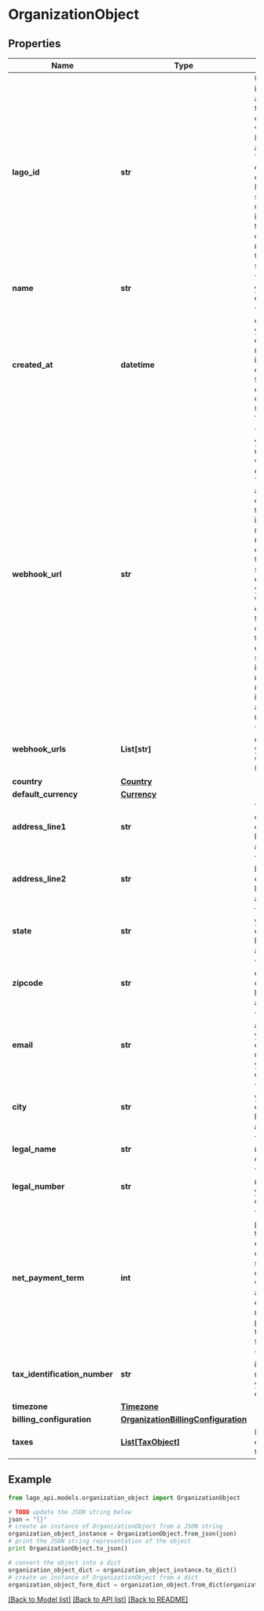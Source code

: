 # OrganizationObject


## Properties

Name | Type | Description | Notes
------------ | ------------- | ------------- | -------------
**lago_id** | **str** | Unique identifier assigned to the organization within the Lago application. This ID is exclusively created by Lago and serves as a unique identifier for the organization&#39;s record within the Lago system | 
**name** | **str** | The name of your organization. | 
**created_at** | **datetime** | The date of creation of your organization, represented in ISO 8601 datetime format and expressed in Coordinated Universal Time (UTC). | 
**webhook_url** | **str** | The URL of your newest updated webhook endpoint. This URL allows your organization to receive important messages, notifications, or data from the Lago system. By configuring your webhook endpoint to this URL, you can ensure that your organization stays informed and receives relevant information in a timely manner. | [optional] 
**webhook_urls** | **List[str]** | The array containing your webhooks URLs. | [optional] 
**country** | [**Country**](Country.md) |  | [optional] 
**default_currency** | [**Currency**](Currency.md) |  | [optional] 
**address_line1** | **str** | The first line of your organization’s billing address. | [optional] 
**address_line2** | **str** | The second line of your organization’s billing address. | [optional] 
**state** | **str** | The state of your organization’s billing address. | [optional] 
**zipcode** | **str** | The zipcode of your organization’s billing address. | [optional] 
**email** | **str** | The email address of your organization used to bill your customers. | [optional] 
**city** | **str** | The city of your organization’s billing address. | [optional] 
**legal_name** | **str** | The legal name of your organization. | [optional] 
**legal_number** | **str** | The legal number of your organization. | [optional] 
**net_payment_term** | **int** | The net payment term, expressed in days, specifies the duration within which a customer is expected to remit payment after the invoice is finalized. | [optional] 
**tax_identification_number** | **str** | The tax identification number of your organization. | [optional] 
**timezone** | [**Timezone**](Timezone.md) |  | [optional] 
**billing_configuration** | [**OrganizationBillingConfiguration**](OrganizationBillingConfiguration.md) |  | 
**taxes** | [**List[TaxObject]**](TaxObject.md) | List of default organization taxes | [optional] 

## Example

```python
from lago_api.models.organization_object import OrganizationObject

# TODO update the JSON string below
json = "{}"
# create an instance of OrganizationObject from a JSON string
organization_object_instance = OrganizationObject.from_json(json)
# print the JSON string representation of the object
print OrganizationObject.to_json()

# convert the object into a dict
organization_object_dict = organization_object_instance.to_dict()
# create an instance of OrganizationObject from a dict
organization_object_form_dict = organization_object.from_dict(organization_object_dict)
```
[[Back to Model list]](../README.md#documentation-for-models) [[Back to API list]](../README.md#documentation-for-api-endpoints) [[Back to README]](../README.md)



